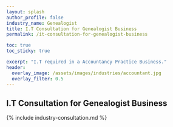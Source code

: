 ```yaml
---
layout: splash 
author_profile: false 
industry_name: Genealogist
title: I.T Consultation for Genealogist Business
permalink: /it-consultation-for-genealogist-business

toc: true
toc_sticky: true

excerpt: "I.T required in a Accountancy Practice Business."
header:
  overlay_image: /assets/images/industries/accountant.jpg
  overlay_filter: 0.5 
---
```


## I.T Consultation for Genealogist Business

{% include industry-consultation.md %}

